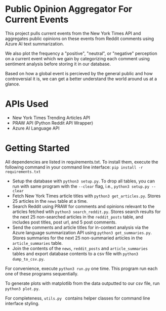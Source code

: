 # Public Opinion Aggregator For Current Events
This project pulls current events from the New York Times API and aggregates public opinions on these events from Reddit comments using Azure AI text summarization.

We also plot the frequency a "positive", "neutral", or "negative" perception on a current event which we gain by categorizing each comment using sentiment analysis before storing it in our database. 

Based on how a global event is percieved by the general public and how controversial it is, we can get a better understand the world around us at a glance.

# APIs Used
- New York Times Trending Articles API
- PRAW API (Python Reddit API Wrapper)
- Azure AI Language API  

# Getting Started
All dependencies are listed in requirements.txt. To install them, execute the following command in your command line interface: `pip install -r requirements.txt`

* Setup the database with `python3 setup.py`. To drop all tables, you can run with same program with the `--clear` flag, i.e., `python3 setup.py --clear`
* Fetch New York Times article titles with `python3 get_articles.py`. Stores 25 articles in the `news` table at a time.
* Search Reddit using PRAW for comments and opinions relevant to the articles fetched wtih `python3 search_reddit.py`. Stores search results for the next 25 non-searched articles in the `reddit_posts` table, and includes post titles, post url, and 5 post comments.
* Send the comments and article titles for in-context analysis via the Azure language summarization API using `python3 get_summaries.py`. Stores summaries for the next 25 non-summaried articles in the `article_summaries` table.
* Join the contents of the `news`, `reddit_posts` and `article_summaries` tables and export database contents to a csv file with `python3 dump_to_csv.py`.

For convenience, execute `python3 run.py` one time. This program run each one of these programs sequentially. 

To generate plots with matplotlib from the data outputted to our csv file, run `python3 plot.py`.

For completeness, `utils.py ` contains helper classes for command line interface styling. 